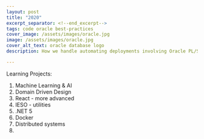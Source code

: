 ```yaml
---
layout: post
title: "2020"
excerpt_separator: <!--end_excerpt-->
tags: code oracle best-practices
cover_image: /assets/images/oracle.jpg
image: /assets/images/oracle.jpg
cover_alt_text: oracle database logo
description: How we handle automating deployments involving Oracle PL/SQL procedures, packages, etc.

---
```


Learning Projects:

1. Machine Learning & AI
2. Domain Driven Design
3. React - more advanced
4. IESO - utilities
5. .NET 5
6. Docker
7. Distributed systems
8. 